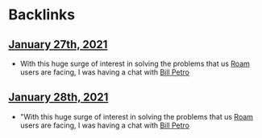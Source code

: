 
# Backlinks
## [January 27th, 2021](<January 27th, 2021.md>)
- With this huge surge of interest in solving the problems that us [Roam](<Roam.md>) users  are facing, I was having a chat with [Bill Petro](<Bill Petro.md>)

## [January 28th, 2021](<January 28th, 2021.md>)
- "With this huge surge of interest in solving the problems that us [Roam](<Roam.md>) users  are facing, I was having a chat with [Bill Petro](<Bill Petro.md>)

